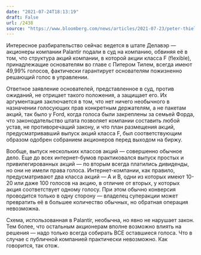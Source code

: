 ```yaml
---
date: "2021-07-24T18:13:19"
draft: False
url: /2438
source: "https://www.bloomberg.com/news/articles/2021-07-23/peter-thiel-palantir-co-founders-slam-emperor-for-life-claims"
---
```


Интересное разбирательство сейчас ведется в штате Делавэр — акционеры компании Palantir подали в суд на компанию, обвиняя её в том, что структура акций компании, в которой акции класса F (flexible), принадлежащие основателям во главе с Питером Тилем, всегда имеют 49,99% голосов, фактически гарантирует основателям пожизненно решающий голос в управлении.

Ответное заявление основателей, представленное в суд, против ожиданий, не отрицает такого положения, а защищает его. Их аргументация заключается в том, что нет ничего необычного в назначении голосующих прав конкретным держателям, а не пакетам акций, так было у Ford, когда голоса были закреплены за семьей Форда, что законодательство штата позволяет компании составить любой устав, не противоречащий закону, и что план размещения акций, предусматривавший выпуск акций класса F, был соответствующим образом одобрен собранием акционеров перед выходом на биржу.

Вообще, выпуск нескольких классов акций — совершенно обычное дело. Еще до всех интернет-бумов практиковался выпуск простых и привилегированных акций — по вторым всегда платились дивиденды, но они не имели права голоса. Интернет-компании, как правило, предусматривают два класса акций — A и B, одни из которых имеют 10-20 или даже 100 голосов на акцию, в отличие от вторых, у которых акция соответствует одному голосу. При этом обычно конверсия проводится только в одну сторону — владелец суперакции может превратить её в большее количество обычных, но обратная операция невозможна.

Схема, использованная в Palantir, необычна, но явно не нарушает закон. Тем более, что остальным акционерам вполне возможно влиять на решения — надо только всегда собирать ВСЕ оставшиеся голоса. Что в случае с публичной компанией практически невозможно. Как говорится, так отож.
